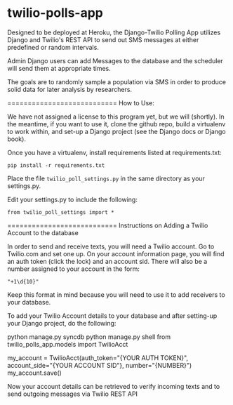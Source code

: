 twilio-polls-app
===========================

Designed to be deployed at Heroku, the Django-Twilio Polling App utilizes 
Django and Twilio's REST API to send out SMS messages at either predefined
or random intervals. 

Admin Django users can add Messages to the database and the scheduler
will send them at appropriate times. 

The goals are to randomly sample a population via SMS in order to 
produce solid data for later analysis by researchers. 

===========================
How to Use:

We have not assigned a license to this program yet, but we will (shortly). In the meantime,
if you want to use it, clone the github repo, build a virtualenv to work within, and
set-up a Django project (see the Django docs or Django book). 

Once you have a virtualenv, install requirements listed at requirements.txt:

    pip install -r requirements.txt


Place the file `twilio_poll_settings.py` in the same directory as your settings.py.

Edit your settings.py to include the following:

	from twilio_poll_settings import *


===========================
Instructions on Adding a Twilio Account to the database

In order to send and receive texts, you will need a Twilio account. Go to Twilio.com and 
set one up. On your account information page, you will find an auth token (click the lock)
and an account sid. There will also be a number assigned to your account in the form:

    "+1\d{10}"  

Keep this format in mind because you will need to use it to add receivers to your database.

To add your Twilio Account details to your database and after setting-up your 
Django project, do the following:

   python manage.py syncdb
   python manage.py shell
   from twilio_polls_app.models import TwilioAcct

   my_account = TwilioAcct(auth_token="{YOUR AUTH TOKEN}", account_side="{YOUR ACCOUNT SID"}, number="{NUMBER}")
   my_account.save()

Now your account details can be retrieved to verify incoming texts and to send outgoing
messages via Twilio REST API
